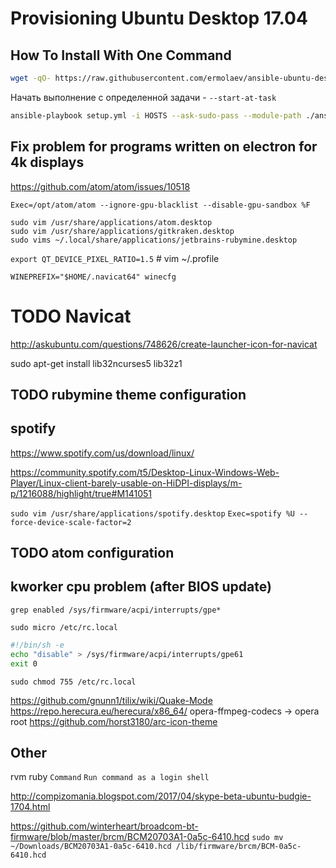 Provisioning Ubuntu Desktop 17.04
=========================

How To Install With One Command
-------------------------------
```bash
wget -qO- https://raw.githubusercontent.com/ermolaev/ansible-ubuntu-desktop/master/run.sh | bash
```

Начать выполнение с определенной задачи - `--start-at-task`

```bash
ansible-playbook setup.yml -i HOSTS --ask-sudo-pass --module-path ./ansible_modules --start-at-task="Run teamviewer winecfg"
```


Fix problem for programs written on electron for 4k displays
-------------------------------
https://github.com/atom/atom/issues/10518

`Exec=/opt/atom/atom --ignore-gpu-blacklist --disable-gpu-sandbox %F`

```
sudo vim /usr/share/applications/atom.desktop
sudo vim /usr/share/applications/gitkraken.desktop
sudo vims ~/.local/share/applications/jetbrains-rubymine.desktop
```


`export QT_DEVICE_PIXEL_RATIO=1.5` # vim ~/.profile

`WINEPREFIX="$HOME/.navicat64" winecfg`


# TODO Navicat

http://askubuntu.com/questions/748626/create-launcher-icon-for-navicat

sudo apt-get install lib32ncurses5 lib32z1

## TODO rubymine theme configuration

## spotify
https://www.spotify.com/us/download/linux/

https://community.spotify.com/t5/Desktop-Linux-Windows-Web-Player/Linux-client-barely-usable-on-HiDPI-displays/m-p/1216088/highlight/true#M141051

`sudo vim /usr/share/applications/spotify.desktop`
`Exec=spotify %U --force-device-scale-factor=2`

## TODO atom configuration

## kworker cpu problem (after BIOS update)
`grep enabled /sys/firmware/acpi/interrupts/gpe*`

`sudo micro /etc/rc.local`
```bash
#!/bin/sh -e
echo "disable" > /sys/firmware/acpi/interrupts/gpe61
exit 0
```
`sudo chmod 755 /etc/rc.local`



https://github.com/gnunn1/tilix/wiki/Quake-Mode
https://repo.herecura.eu/herecura/x86_64/ opera-ffmpeg-codecs -> opera root
https://github.com/horst3180/arc-icon-theme

## Other

rvm ruby `Command` `Run command as a login shell`


http://compizomania.blogspot.com/2017/04/skype-beta-ubuntu-budgie-1704.html


https://github.com/winterheart/broadcom-bt-firmware/blob/master/brcm/BCM20703A1-0a5c-6410.hcd `sudo mv ~/Downloads/BCM20703A1-0a5c-6410.hcd /lib/firmware/brcm/BCM-0a5c-6410.hcd`
